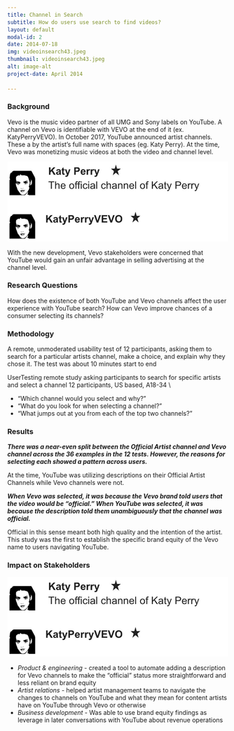 ```yaml
---
title: Channel in Search
subtitle: How do users use search to find videos?
layout: default
modal-id: 2
date: 2014-07-18
img: videoinsearch43.jpeg
thumbnail: videoinsearch43.jpeg
alt: image-alt
project-date: April 2014

---
```



<h3>Background</h3>

Vevo is the music video partner of all UMG and Sony labels on YouTube. A channel on Vevo is identifiable with VEVO at the end of it (ex. KatyPerryVEVO). In October 2017, YouTube announced artist channels. These a by the artist’s full name with spaces (eg. Katy Perry). At the time, Vevo was monetizing music videos at both the video and channel level.

![image](img/portfolio/Original_Search_Result.jpeg)

With the new development, Vevo stakeholders were concerned that YouTube would gain an unfair advantage in selling advertising at the channel level. 

<h3>Research Questions</h3>

How does the existence of both YouTube and Vevo channels affect the user experience with YouTube search?
How can Vevo improve chances of a consumer selecting its channels?

<h3>Methodology</h3>

A remote, unmoderated usability test of 12 participants, asking them to search for a particular artists channel, make a choice, and explain why they chose it. The test was about 10 minutes start to end

UserTesting remote study asking participants to search for specific artists and select a channel
12 participants, US based, A18-34 \
- “Which channel would you select and why?”
- “What do you look for when selecting a channel?”
- “What jumps out at you from each of the top two channels?”


<h3>Results</h3>

***There was a near-even split between the Official Artist channel and Vevo channel across the 36 examples in the 12 tests. However, the reasons for selecting each showed a pattern across users.***

At the time, YouTube was utilizing descriptions on their Official Artist Channels while Vevo channels were not. 

***When Vevo was selected, it was because the Vevo brand told users that the video would be “official.” When YouTube was selected, it was because the description told them unambiguously that the channel was official.***

Official in this sense meant both high quality and the intention of the artist. This study was the first to establish the specific brand equity of the Vevo name to users navigating YouTube.

<h3>Impact on Stakeholders</h3>

![image](img/portfolio/Original_Search_Result.jpeg)

- *Product & engineering* - created a tool to automate adding a description for Vevo channels to make the “official” status more straightforward and less reliant on brand equity
- *Artist relations* - helped artist management teams to navigate the changes to channels on YouTube and what they mean for content artists have on YouTube through Vevo or otherwise 
- *Business development* - Was able to use brand equity findings  as leverage in later conversations with YouTube about revenue operations

